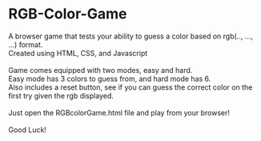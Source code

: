 # RGB-Color-Game
A browser game that tests your ability to guess a color based on rgb(.., ..., ...) format.</br>
Created using HTML, CSS, and Javascript</br></br>
Game comes equipped with two modes, easy and hard.</br>
Easy mode has 3 colors to guess from, and hard mode has 6.</br>
Also includes a reset button, see if you can guess the correct color on the first try given the rgb displayed.</br></br>
Just open the RGBcolorGame.html file and play from your browser!</br></br>
Good Luck!
